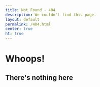 ```yaml
---
title: Not Found - 404
description: We couldn't find this page.
layout: default
permalink: /404.html
center: true
ht: true
---
```


# Whoops!
## There's nothing here

<script>
  const p = window.location.pathname;

  if (p == '/login.php') {
    window.location.pathname = '/login.php/';
  }

  if (p == '/signup.php' || p == '/register.php' || p == '/register' || p == '/register/') {
    window.location.pathname = '/signup.php/';
  }

</script>
